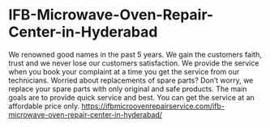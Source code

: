# IFB-Microwave-Oven-Repair-Center-in-Hyderabad
We renowned good names in the past 5 years. We gain the customers faith, trust and we never lose our customers satisfaction. We provide the service when you book your complaint at a time you get the service from our technicians. Worried about replacements of spare parts? Don’t worry, we replace your spare parts with only original and safe products. The main goals are to provide quick service and best. You can get the service at an affordable price only.    https://ifbmicroovenrepairservice.com/ifb-microwave-oven-repair-center-in-hyderabad/
